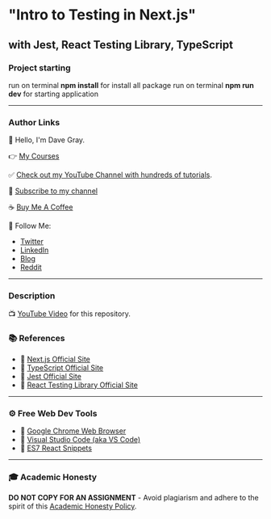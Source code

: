 # "Intro to Testing in Next.js"

## with Jest, React Testing Library, TypeScript

### Project starting

run on terminal **npm install** for install all package
run on terminal **npm run dev** for starting application

---

### Author Links

👋 Hello, I'm Dave Gray.

👉 [My Courses](https://courses.davegray.codes/)

✅ [Check out my YouTube Channel with hundreds of tutorials](https://www.youtube.com/DaveGrayTeachesCode).

🚩 [Subscribe to my channel](https://bit.ly/3nGHmNn)

☕ [Buy Me A Coffee](https://buymeacoffee.com/DaveGray)

🚀 Follow Me:

- [Twitter](https://twitter.com/yesdavidgray)
- [LinkedIn](https://www.linkedin.com/in/davidagray/)
- [Blog](https://yesdavidgray.com)
- [Reddit](https://www.reddit.com/user/DaveOnEleven)

---

### Description

📺 [YouTube Video](https://youtu.be/AS79oJ3Fcf0) for this repository.

### 📚 References
- 🔗 [Next.js Official Site](https://nextjs.org/)
- 🔗 [TypeScript Official Site](https://www.typescriptlang.org/)
- 🔗 [Jest Official Site](https://jestjs.io/)
- 🔗 [React Testing Library Official Site](https://testing-library.com/docs/react-testing-library/intro)

---

### ⚙ Free Web Dev Tools
- 🔗 [Google Chrome Web Browser](https://google.com/chrome/)
- 🔗 [Visual Studio Code (aka VS Code)](https://code.visualstudio.com/)
- 🔗 [ES7 React Snippets](https://marketplace.visualstudio.com/items?itemName=dsznajder.es7-react-js-snippets)

---

### 🎓 Academic Honesty

**DO NOT COPY FOR AN ASSIGNMENT** - Avoid plagiarism and adhere to the spirit of this [Academic Honesty Policy](https://www.freecodecamp.org/news/academic-honesty-policy/).
